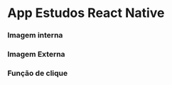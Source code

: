 # App Estudos React Native

<h3>Imagem interna</h3>
<h3>Imagem Externa</h3>
<h3>Função de clique</h3>
